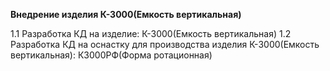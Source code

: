 **Внедрение изделия К-3000(Емкость вертикальная)**


1.1    Разработка КД на изделие: К-3000(Емкость вертикальная)
1.2    Разработка КД на оснастку для производства изделия К-3000(Емкость вертикальная): К3000РФ(Форма ротационная)
